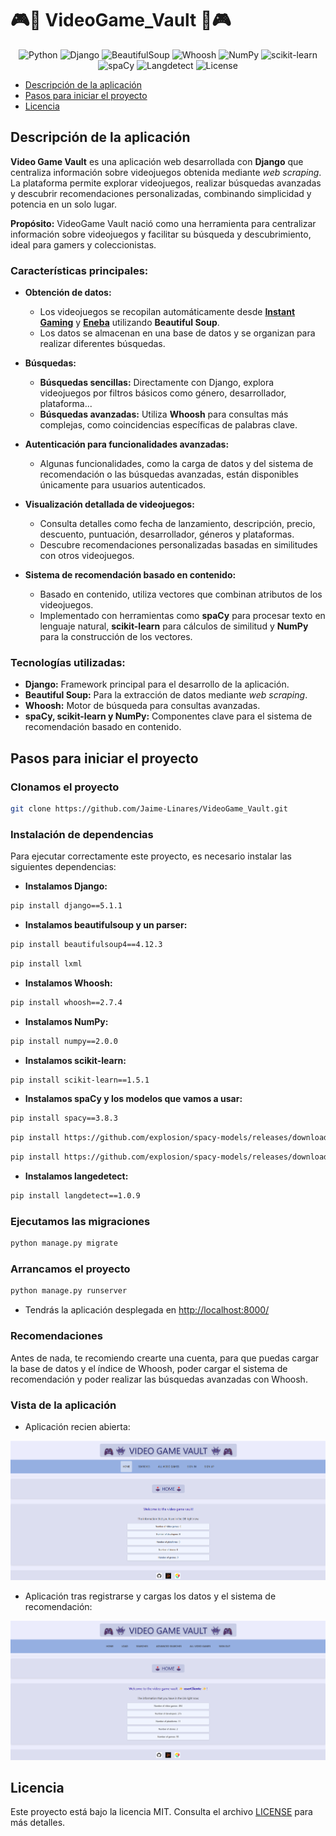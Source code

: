 # 🎮👾 VideoGame_Vault 👾🎮

<p align="center">
  <img src="https://img.shields.io/badge/Python-3.12-darkblue" alt="Python">
  <img src="https://img.shields.io/badge/Django-5.1.1-green" alt="Django">
  <img src="https://img.shields.io/badge/BeautifulSoup-4.12.3-orange" alt="BeautifulSoup">
  <img src="https://img.shields.io/badge/Whoosh-2.7.4-yellow" alt="Whoosh">
  <img src="https://img.shields.io/badge/NumPy-2.0.0-teal" alt="NumPy">
  <img src="https://img.shields.io/badge/scikit--learn-1.5.1-blue" alt="scikit-learn">
  <img src="https://img.shields.io/badge/spaCy-3.8.3-purple" alt="spaCy">
  <img src="https://img.shields.io/badge/langdetect-1.0.9-red" alt="Langdetect">
  <img src="https://img.shields.io/badge/license-MIT-red" alt="License">
</p>

- [Descripción de la aplicación](#descripción-de-la-aplicación)
- [Pasos para iniciar el proyecto](#pasos-para-iniciar-el-proyecto)
- [Licencia](#licencia)


## Descripción de la aplicación
**Video Game Vault** es una aplicación web desarrollada con **Django** que centraliza información sobre videojuegos obtenida mediante *web scraping*. La plataforma permite explorar videojuegos, realizar búsquedas avanzadas y descubrir recomendaciones personalizadas, combinando simplicidad y potencia en un solo lugar.

**Propósito:** VideoGame Vault nació como una herramienta para centralizar información sobre videojuegos y facilitar su búsqueda y descubrimiento, ideal para gamers y coleccionistas.

### Características principales:
- **Obtención de datos:**
  - Los videojuegos se recopilan automáticamente desde [**Instant Gaming**](https://www.instant-gaming.com/) y [**Eneba**](https://www.eneba.com/) utilizando **Beautiful Soup**.
  - Los datos se almacenan en una base de datos y se organizan para realizar diferentes búsquedas.

- **Búsquedas:**
  - **Búsquedas sencillas:** Directamente con Django, explora videojuegos por filtros básicos como género, desarrollador, plataforma...
  - **Búsquedas avanzadas:** Utiliza **Whoosh** para consultas más complejas, como coincidencias específicas de palabras clave.

- **Autenticación para funcionalidades avanzadas:**
  - Algunas funcionalidades, como la carga de datos y del sistema de recomendación o las búsquedas avanzadas, están disponibles únicamente para usuarios autenticados.

- **Visualización detallada de videojuegos:**
  - Consulta detalles como fecha de lanzamiento, descripción, precio, descuento, puntuación, desarrollador, géneros y plataformas.
  - Descubre recomendaciones personalizadas basadas en similitudes con otros videojuegos.

- **Sistema de recomendación basado en contenido:**
  - Basado en contenido, utiliza vectores que combinan atributos de los videojuegos.
  - Implementado con herramientas como **spaCy** para procesar texto en lenguaje natural, **scikit-learn** para cálculos de similitud y **NumPy** para la construcción de los vectores.

### Tecnologías utilizadas:
- **Django:** Framework principal para el desarrollo de la aplicación.
- **Beautiful Soup:** Para la extracción de datos mediante *web scraping*.
- **Whoosh:** Motor de búsqueda para consultas avanzadas.
- **spaCy, scikit-learn y NumPy:** Componentes clave para el sistema de recomendación basado en contenido.


## Pasos para iniciar el proyecto
### Clonamos el proyecto
```bash
git clone https://github.com/Jaime-Linares/VideoGame_Vault.git
```

### Instalación de dependencias
Para ejecutar correctamente este proyecto, es necesario instalar las siguientes dependencias:

* **Instalamos Django:**
```bash
pip install django==5.1.1
``` 
* **Instalamos beautifulsoup y un parser:**
```bash
pip install beautifulsoup4==4.12.3
```
```bash
pip install lxml
```
* **Instalamos Whoosh:**
```bash
pip install whoosh==2.7.4
```
* **Instalamos NumPy:**
```bash
pip install numpy==2.0.0
```
* **Instalamos scikit-learn:**
```bash
pip install scikit-learn==1.5.1
```
* **Instalamos spaCy y los modelos que vamos a usar:**
```bash
pip install spacy==3.8.3
```
```bash
pip install https://github.com/explosion/spacy-models/releases/download/en_core_web_md-3.8.0/en_core_web_md-3.8.0.tar.gz
```
```bash
pip install https://github.com/explosion/spacy-models/releases/download/es_core_news_md-3.8.0/es_core_news_md-3.8.0.tar.gz
```
* **Instalamos langedetect:**
```bash
pip install langdetect==1.0.9
```

### Ejecutamos las migraciones
```bash
python manage.py migrate
```

### Arrancamos el proyecto
```bash
python manage.py runserver
```
* Tendrás la aplicación desplegada en [http://localhost:8000/](http://localhost:8000/)

### Recomendaciones
Antes de nada, te recomiendo crearte una cuenta, para que puedas cargar la base de datos y el índice de Whoosh, poder cargar el sistema de recomendación y poder realizar las búsquedas avanzadas con Whoosh.

### Vista de la aplicación
* Aplicación recien abierta:

![Pantalla inicial](static/img/home-without-login.png) 

* Aplicación tras registrarse y cargas los datos y el sistema de recomendación:

![Pantalla inicial](static/img/home-register-load.png) 



## Licencia  
Este proyecto está bajo la licencia MIT. Consulta el archivo [LICENSE](LICENSE) para más detalles.